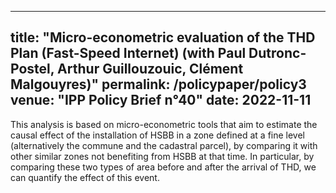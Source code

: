 
---
title: "Micro-econometric evaluation of the THD Plan (Fast-Speed Internet) (with Paul Dutronc-Postel, Arthur Guillouzouic, Clément Malgouyres)" 
permalink: /policypaper/policy3
venue: "IPP Policy Brief n°40"
date: 2022-11-11
---

This analysis is based on micro-econometric tools that aim to estimate the causal effect of the installation of HSBB in a zone defined at a fine level (alternatively the commune and the cadastral parcel), by comparing it with other similar zones not benefiting from HSBB at that time. In particular, by comparing these two types of area before and after the arrival of THD, we can quantify the effect of this event.
